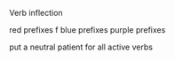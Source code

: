 Verb inflection


red prefixes f
blue prefixes
purple prefixes






put a neutral patient for all active verbs











